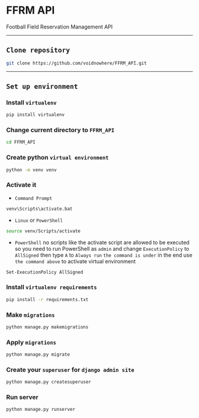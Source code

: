 # FFRM API
Football Field Reservation Management API

<hr>

## `Clone repository`
```bash
git clone https://github.com/voidnowhere/FFRM_API.git
```

<hr>

## `Set up environment`
### Install `virtualenv`
```bash
pip install virtualenv
```
### Change current directory to `FFRM_API`
```bash
cd FFRM_API
```
### Create python `virtual environment`
```bash
python -m venv venv
```
### Activate it
- `Command Prompt`
```bash
venv\Scripts\activate.bat
```
- `Linux` or `PowerShell`
```bash
source venv/Scripts/activate
```
- `PowerShell`
no scripts like the activate script are allowed to be executed so you need to run PowerShell as `admin` and change `ExecutionPolicy` to `AllSigned` then type `A` to `Always run` `the command is under` in the end use `the command above` to activate virtual environment
```bash
Set-ExecutionPolicy AllSigned
```
### Install `virtualenv requirements`
```bash
pip install -r requirements.txt
```
### Make `migrations`
```bash
python manage.py makemigrations
```
### Apply `migrations`
```bash
python manage.py migrate
```
### Create your `superuser` for `django admin site`
```bash
python manage.py createsuperuser
```
### Run server
```bash
python manage.py runserver
```
